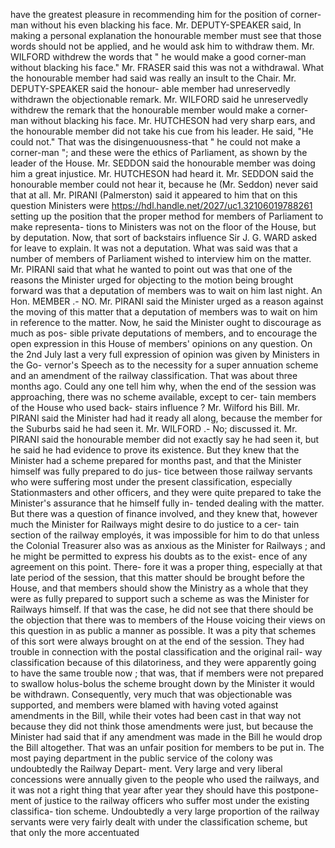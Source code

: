 have the greatest pleasure in recommending him for the position of corner-man without his even blacking his face. Mr. DEPUTY-SPEAKER said, In making a personal explanation the honourable member must see that those words should not be applied, and he would ask him to withdraw them. Mr. WILFORD withdrew the words that " he would make a good corner-man without blacking his face." Mr. FRASER said this was not a withdrawal. What the honourable member had said was really an insult to the Chair. Mr. DEPUTY-SPEAKER said the honour- able member had unreservedly withdrawn the objectionable remark. Mr. WILFORD said he unreservedly withdrew the remark that the honourable member would make a corner-man without blacking his face. Mr. HUTCHESON had very sharp ears, and the honourable member did not take his cue from his leader. He said, "He could not." That was the disingenuousness-that " he could not make a corner-man "; and these were the ethics of Parliament, as shown by the leader of the House. Mr. SEDDON said the honourable member was doing him a great injustice. Mr. HUTCHESON had heard it. Mr. SEDDON said the honourable member could not hear it, because he (Mr. Seddon) never said that at all. Mr. PIRANI (Palmerston) said it appeared to him that on this question Ministers were https://hdl.handle.net/2027/uc1.32106019788261 setting up the position that the proper method for members of Parliament to make representa- tions to Ministers was not on the floor of the House, but by deputation. Now, that sort of backstairs influence Sir J. G. WARD asked for leave to explain. It was not a deputation. What was said was that a number of members of Parliament wished to interview him on the matter. Mr. PIRANI said that what he wanted to point out was that one of the reasons the Minister urged for objecting to the motion being brought forward was that a deputation of members was to wait on him last night. An Hon. MEMBER .- NO. Mr. PIRANI said the Minister urged as a reason against the moving of this matter that a deputation of members was to wait on him in reference to the matter. Now, he said the Minister ought to discourage as much as pos- sible private deputations of members, and to encourage the open expression in this House of members' opinions on any question. On the 2nd July last a very full expression of opinion was given by Ministers in the Go- vernor's Speech as to the necessity for a super annuation scheme and an amendment of the railway classification. That was about three months ago. Could any one tell him why, when the end of the session was approaching, there was no scheme available, except to cer- tain members of the House who used back- stairs influence ? Mr. Wilford his Bill. Mr. PIRANI said the Minister had had it ready all along, because the member for the Suburbs said he had seen it. Mr. WILFORD .- No; discussed it. Mr. PIRANI said the honourable member did not exactly say he had seen it, but he said he had evidence to prove its existence. But they knew that the Minister had a scheme prepared for months past, and that the Minister himself was fully prepared to do jus- tice between those railway servants who were suffering most under the present classification, especially Stationmasters and other officers, and they were quite prepared to take the Minister's assurance that he himself fully in- tended dealing with the matter. But there was a question of finance involved, and they knew that, however much the Minister for Railways might desire to do justice to a cer- tain section of the railway employés, it was impossible for him to do that unless the Colonial Treasurer also was as anxious as the Minister for Railways ; and he might be permitted to express his doubts as to the exist- ence of any agreement on this point. There- fore it was a proper thing, especially at that late period of the session, that this matter should be brought before the House, and that members should show the Ministry as a whole that they were as fully prepared to support such a scheme as was the Minister for Railways himself. If that was the case, he did not see that there should be the objection that there was to members of the House voicing their views on this question in as public a manner as possible. It was a pity that schemes of this sort were always brought on at the end of the session. They had trouble in connection with the postal classification and the original rail- way classification because of this dilatoriness, and they were apparently going to have the same trouble now ; that was, that if members were not prepared to swallow holus-bolus the scheme brought down by the Minister it would be withdrawn. Consequently, very much that was objectionable was supported, and members were blamed with having voted against amendments in the Bill, while their votes had been cast in that way not because they did not think those amendments were just, but because the Minister had said that if any amendment was made in the Bill he would drop the Bill altogether. That was an unfair position for members to be put in. The most paying department in the public service of the colony was undoubtedly the Railway Depart- ment. Very large and very liberal concessions were annually given to the people who used the railways, and it was not a right thing that year after year they should have this postpone- ment of justice to the railway officers who suffer most under the existing classifica- tion scheme. Undoubtedly a very large proportion of the railway servants were very fairly dealt with under the classification scheme, but that only the more accentuated 